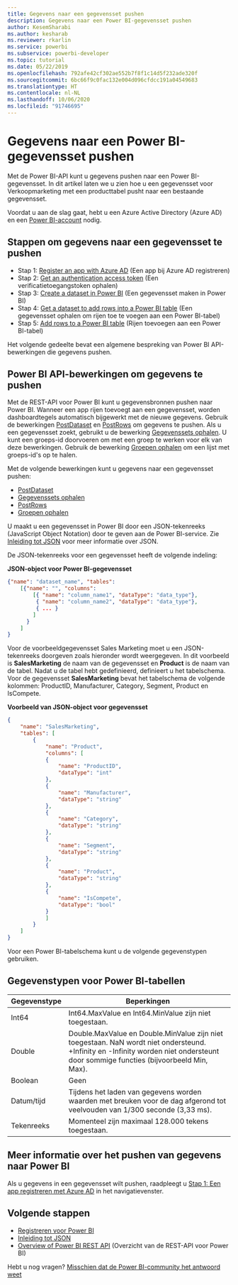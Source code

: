 ```yaml
---
title: Gegevens naar een gegevensset pushen
description: Gegevens naar een Power BI-gegevensset pushen
author: KesemSharabi
ms.author: kesharab
ms.reviewer: rkarlin
ms.service: powerbi
ms.subservice: powerbi-developer
ms.topic: tutorial
ms.date: 05/22/2019
ms.openlocfilehash: 792afe42cf302ae552b7f8f1c14d5f232ade320f
ms.sourcegitcommit: 6bc66f9c0fac132e004d096cfdcc191a04549683
ms.translationtype: HT
ms.contentlocale: nl-NL
ms.lasthandoff: 10/06/2020
ms.locfileid: "91746695"
---
```

# <a name="push-data-into-a-power-bi-dataset"></a>Gegevens naar een Power BI-gegevensset pushen

Met de Power BI-API kunt u gegevens pushen naar een Power BI-gegevensset. In dit artikel laten we u zien hoe u een gegevensset voor Verkoopmarketing met een producttabel pusht naar een bestaande gegevensset.

Voordat u aan de slag gaat, hebt u een Azure Active Directory (Azure AD) en een [Power BI-account](../embedded/create-an-azure-active-directory-tenant.md) nodig.

## <a name="steps-to-push-data-into-a-dataset"></a>Stappen om gegevens naar een gegevensset te pushen

* Stap 1: [Register an app with Azure AD](../embedded/register-app.md) (Een app bij Azure AD registreren)
* Stap 2: [Get an authentication access token](walkthrough-push-data-get-token.md) (Een verificatietoegangstoken ophalen)
* Stap 3: [Create a dataset in Power BI](walkthrough-push-data-create-dataset.md) (Een gegevensset maken in Power BI)
* Stap 4: [Get a dataset to add rows into a Power BI table](walkthrough-push-data-get-datasets.md) (Een gegevensset ophalen om rijen toe te voegen aan een Power BI-tabel)
* Stap 5: [Add rows to a Power BI table](walkthrough-push-data-add-rows.md) (Rijen toevoegen aan een Power BI-tabel)

Het volgende gedeelte bevat een algemene bespreking van Power BI API-bewerkingen die gegevens pushen.

## <a name="power-bi-api-operations-to-push-data"></a>Power BI API-bewerkingen om gegevens te pushen

Met de REST-API voor Power BI kunt u gegevensbronnen pushen naar Power BI. Wanneer een app rijen toevoegt aan een gegevensset, worden dashboardtegels automatisch bijgewerkt met de nieuwe gegevens. Gebruik de bewerkingen [PostDataset](/rest/api/power-bi/pushdatasets/datasets_postdataset) en [PostRows](/rest/api/power-bi/pushdatasets/datasets_postrows) om gegevens te pushen. Als u een gegevensset zoekt, gebruikt u de bewerking [Gegevenssets ophalen](/rest/api/power-bi/datasets/getdatasets). U kunt een groeps-id doorvoeren om met een groep te werken voor elk van deze bewerkingen. Gebruik de bewerking [Groepen ophalen](/rest/api/power-bi/groups/getgroups) om een lijst met groeps-id's op te halen.

Met de volgende bewerkingen kunt u gegevens naar een gegevensset pushen:

* [PostDataset](/rest/api/power-bi/pushdatasets/datasets_postdataset)
* [Gegevenssets ophalen](/rest/api/power-bi/datasets/getdatasets)
* [PostRows](/rest/api/power-bi/pushdatasets/datasets_postrows)
* [Groepen ophalen](/rest/api/power-bi/groups/getgroups)

U maakt u een gegevensset in Power BI door een JSON-tekenreeks (JavaScript Object Notation) door te geven aan de Power BI-service. Zie [Inleiding tot JSON](https://json.org/) voor meer informatie over JSON.

De JSON-tekenreeks voor een gegevensset heeft de volgende indeling:

**JSON-object voor Power BI-gegevensset**

```json
{"name": "dataset_name", "tables":
    [{"name": "", "columns":
        [{ "name": "column_name1", "dataType": "data_type"},
         { "name": "column_name2", "dataType": "data_type"},
         { ... }
        ]
      }
    ]
}
```

Voor de voorbeeldgegevensset Sales Marketing moet u een JSON-tekenreeks doorgeven zoals hieronder wordt weergegeven. In dit voorbeeld is **SalesMarketing** de naam van de gegevensset en **Product** is de naam van de tabel. Nadat u de tabel hebt gedefinieerd, definieert u het tabelschema. Voor de gegevensset **SalesMarketing** bevat het tabelschema de volgende kolommen: ProductID, Manufacturer, Category, Segment, Product en IsCompete.

**Voorbeeld van JSON-object voor gegevensset**

```json
{
    "name": "SalesMarketing",
    "tables": [
        {
            "name": "Product",
            "columns": [
            {
                "name": "ProductID",
                "dataType": "int"
            },
            {
                "name": "Manufacturer",
                "dataType": "string"
            },
            {
                "name": "Category",
                "dataType": "string"
            },
            {
                "name": "Segment",
                "dataType": "string"
            },
            {
                "name": "Product",
                "dataType": "string"
            },
            {
                "name": "IsCompete",
                "dataType": "bool"
            }
            ]
        }
    ]
}
```

Voor een Power BI-tabelschema kunt u de volgende gegevenstypen gebruiken.

## <a name="power-bi-table-data-types"></a>Gegevenstypen voor Power BI-tabellen

| **Gegevenstype** | **Beperkingen** |
| --- | --- |
| Int64 |Int64.MaxValue en Int64.MinValue zijn niet toegestaan. |
| Double |Double.MaxValue en Double.MinValue zijn niet toegestaan. NaN wordt niet ondersteund. +Infinity en -Infinity worden niet ondersteunt door sommige functies (bijvoorbeeld Min, Max). |
| Boolean |Geen |
| Datum/tijd |Tijdens het laden van gegevens worden waarden met breuken voor de dag afgerond tot veelvouden van 1/300 seconde (3,33 ms). |
| Tekenreeks |Momenteel zijn maximaal 128.000 tekens toegestaan. |

## <a name="learn-more-about-pushing-data-into-power-bi"></a>Meer informatie over het pushen van gegevens naar Power BI

Als u gegevens in een gegevensset wilt pushen, raadpleegt u [Stap 1: Een app registreren met Azure AD](../embedded/register-app.md) in het navigatievenster.

## <a name="next-steps"></a>Volgende stappen

* [Registreren voor Power BI](../embedded/create-an-azure-active-directory-tenant.md)  
* [Inleiding tot JSON](https://json.org/)  
* [Overview of Power BI REST API](overview-of-power-bi-rest-api.md) (Overzicht van de REST-API voor Power BI)  

Hebt u nog vragen? [Misschien dat de Power BI-community het antwoord weet](https://community.powerbi.com/)